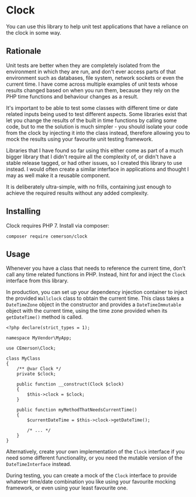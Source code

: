 Clock
=====

You can use this library to help unit test applications that have a reliance on the clock in some way.

Rationale
---------

Unit tests are better when they are completely isolated from the environment in which they are run, and don't ever
access parts of that environment such as databases, file system, network sockets or even the current time. I have come
across multiple examples of unit tests whose results changed based on when you run them, because they rely on the PHP
time functions and behaviour changes as a result.

It's important to be able to test some classes with different time or date related inputs being used to test different
aspects. Some libraries exist that let you change the results of the built in time functions by calling some code, but
to me the solution is much simpler - you should isolate your code from the clock by injecting it into the class instead,
therefore allowing you to mock the results using your favourite unit testing framework.

Libraries that I have found so far using this either come as part of a much bigger library that I didn't require all the
complexity of, or didn't have a stable release tagged, or had other issues, so I created this library to use instead. I
would often create a similar interface in applications and thought I may as well make it a reusable component.

It is deliberately ultra-simple, with no frills, containing just enough to achieve the required results without any
added complexity.

Installing
----------

Clock requires PHP 7. Install via composer:

    composer require cemerson/clock

Usage
-----

Whenever you have a class that needs to reference the current time, don't call any time related functions in PHP.
Instead, hint for and inject the `Clock` interface from this library.

In production, you can set up your dependency injection container to inject the provided `Wallclock` class to obtain the
current time. This class takes a `DateTimeZone` object in the constructor and provides a `DateTimeImmutable` object with
the current time, using the time zone provided when its `getDateTime()` method is called.

    <?php declare(strict_types = 1);
    
    namespace MyVendor\MyApp;
    
    use CEmerson\Clock;
    
    class MyClass
    {
        /** @var Clock */
        private $clock;
        
        public function __construct(Clock $clock)
        {
            $this->clock = $clock;
        }
        
        public function myMethodThatNeedsCurrentTime()
        {
            $currentDateTime = $this->clock->getDateTime();
            
            /* ... */
        }
    }

Alternatively, create your own implementation of the `Clock` interface if you need some different functionality, or you
need the mutable version of the `DateTimeInterface` instead.

During testing, you can create a mock of the `Clock` interface to provide whatever time/date combination you like using
your favourite mocking framework, or even using your least favourite one.
